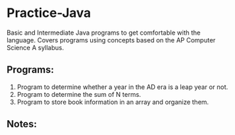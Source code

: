 # Practice-Java
Basic and Intermediate Java programs to get comfortable with the language. Covers programs using concepts based on the AP Computer Science A syllabus.

## Programs:
1. Program to determine whether a year in the AD era is a leap year or not.
2. Program to determine the sum of N terms.
3. Program to store book information in an array and organize them.

## Notes:
